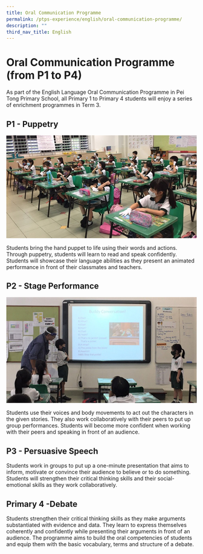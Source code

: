 ```yaml
---
title: Oral Communication Programme
permalink: /ptps-experience/english/oral-communication-programme/
description: ""
third_nav_title: English
---
```

# Oral Communication Programme (from P1 to P4)

As part of the English Language Oral Communication Programme in Pei Tong Primary School, all Primary 1 to Primary 4 students will enjoy a series of enrichment programmes in Term 3. 

## P1 - Puppetry

![](/images/PTPS%20Experience/EL1.jpg)

Students bring the hand puppet to life using their words and actions. Through puppetry, students will learn to read and speak confidently. Students will showcase their language abilities as they present an animated performance in front of their classmates and teachers.

## P2 - Stage Performance


![](/images/PTPS%20Experience/EL2.jpg)

Students use their voices and body movements to act out the characters in the given stories. They also work collaboratively with their peers to put up group performances. Students will become more confident when working with their peers and speaking in front of an audience. 

## P3 - Persuasive Speech 

Students work in groups to put up a one-minute presentation that aims to inform, motivate or convince their audience to believe or to do something. Students will strengthen their critical thinking skills and their social-emotional skills as they work collaboratively.

## Primary 4 -Debate 

Students strengthen their critical thinking skills as they make arguments substantiated with evidence and data. They learn to express themselves coherently and confidently while presenting their arguments in front of an audience. The programme aims to build the oral competencies of students and equip them with the basic vocabulary, terms and structure of a debate. 
